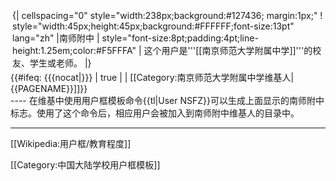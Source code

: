 <div style="float: left; border:solid {{{1|#006400}}} 3px; margin: 3px;">
{| cellspacing="0" style="width:238px;background:#127436; margin:1px;"
! style="width:45px;height:45px;background:#FFFFFF;font-size:13pt" lang="zh" |南师附中
| style="font-size:8pt;padding:4pt;line-height:1.25em;color:#F5FFFA" | 这个用户是<span class="org">'''[[南京师范大学附属中学]]'''</span>的校友、学生或老师。
|}</div>
<includeonly>{{#ifeq: {{{nocat|}}} | true | | [[Category:南京师范大学附属中学维基人|{{PAGENAME}}]]}}</includeonly>
<noinclude>
<div style="clear:both">
----
在维基中使用用户框模板命令{{tl|User NSFZ}}可以生成上面显示的南师附中标志。使用了这个命令后，相应用户会被加入到南师附中维基人的目录中。

----
[[Wikipedia:用户框/教育程度]]

[[Category:中国大陆学校用户框模板]]
</noinclude>